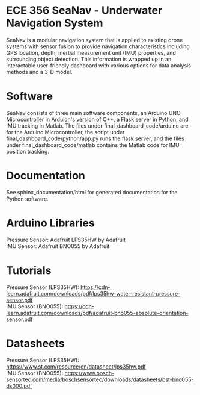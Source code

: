 # ECE 356 SeaNav - Underwater Navigation System

SeaNav is a modular navigation system that is applied to existing drone systems with sensor fusion to provide navigation characteristics including GPS location, depth, inertial measurement unit (IMU) properties, and surrounding object detection. This information is wrapped up in an interactable user-friendly dashboard with various options for data analysis methods and a 3-D model.

# Software
SeaNav consists of three main software components, an Arduino UNO Microcontroller in Arduion's version of C++, a Flask server in Python, and IMU tracking in Matlab. The files under final_dashboard_code/arduino are for the Arduino Microcontroller, the script under final_dashboard_code/python/app.py runs the flask server, and the files under final_dashboard_code/matlab contains the Matlab code for IMU position tracking.

# Documentation
See sphinx_documentation/html for generated documentation for the Python software.

# Arduino Libraries
Pressure Sensor: Adafruit LPS35HW by Adafruit \
IMU Sensor: Adafruit BNO055 by Adafruit 

# Tutorials
Pressure Sensor (LPS35HW): https://cdn-learn.adafruit.com/downloads/pdf/lps35hw-water-resistant-pressure-sensor.pdf \
IMU Sensor (BNO055): https://cdn-learn.adafruit.com/downloads/pdf/adafruit-bno055-absolute-orientation-sensor.pdf 

# Datasheets
Pressure Sensor (LPS35HW): https://www.st.com/resource/en/datasheet/lps35hw.pdf \
IMU Sensor (BNO055): https://www.bosch-sensortec.com/media/boschsensortec/downloads/datasheets/bst-bno055-ds000.pdf 